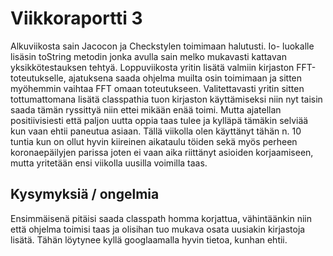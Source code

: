 # Viikkoraportti 3

Alkuviikosta sain Jacocon ja Checkstylen toimimaan halutusti. Io- luokalle lisäsin toString metodin jonka avulla sain melko mukavasti kattavan yksikkötestauksen tehtyä.
Loppuviikosta yritin lisätä valmiin kirjaston FFT-toteutukselle, ajatuksena saada ohjelma muilta osin toimimaan ja sitten myöhemmin vaihtaa FFT omaan toteutukseen. Valitettavasti yritin sitten tottumattomana
 lisätä classpathia tuon kirjaston käyttämiseksi niin nyt taisin saada tämän ryssittyä niin ettei mikään enää toimi. Mutta ajatellan positiivisiesti että paljon uutta oppia taas tulee ja kylläpä tämäkin selviää kun vaan ehtii paneutua asiaan.
Tällä viikolla olen käyttänyt tähän n. 10 tuntia kun on ollut hyvin kiireinen aikataulu töiden sekä myös perheen koronaepäilyjen parissa joten ei vaan aika riittänyt asioiden korjaamiseen, mutta yritetään ensi viikolla uusilla voimilla taas.

## Kysymyksiä / ongelmia
Ensimmäisenä pitäisi saada classpath homma korjattua, vähintäänkin niin että ohjelma toimisi taas ja olisihan tuo mukava osata uusiakin kirjastoja lisätä. Tähän löytynee kyllä googlaamalla hyvin tietoa, kunhan ehtii.

